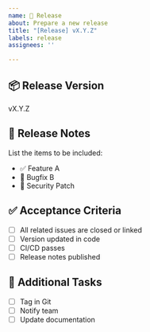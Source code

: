 ```yaml
---
name: 🚀 Release
about: Prepare a new release
title: "[Release] vX.Y.Z"
labels: release
assignees: ''

---
```


## 📦 Release Version

vX.Y.Z

## 📝 Release Notes

List the items to be included:

- ✅ Feature A
- 🐞 Bugfix B
- 🔐 Security Patch

## ✅ Acceptance Criteria

- [ ] All related issues are closed or linked
- [ ] Version updated in code
- [ ] CI/CD passes
- [ ] Release notes published

## 🧾 Additional Tasks

- [ ] Tag in Git
- [ ] Notify team
- [ ] Update documentation